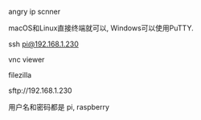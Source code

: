 angry ip scnner

macOS和Linux直接终端就可以, Windows可以使用PuTTY.

ssh pi@192.168.1.230     

vnc viewer  

filezilla  

sftp://192.168.1.230  

用户名和密码都是 pi, raspberry


